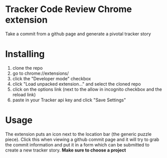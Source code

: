Tracker Code Review Chrome extension
====================================

Take a commit from a github page and generate a pivotal tracker story


# Installing

1. clone the repo
2. go to chrome://extensions/
3. click the "Developer mode" checkbox
4. click "Load unpacked extension…" and select the cloned repo
5. click on the options link (next to the allow in incognito checkbox and the reload link)
6. paste in your Tracker api key and click "Save Settings"

# Usage

The extension puts an icon next to the location bar (the generic puzzle piece). 
Click this when viewing a github commit page and it will try to grab the commit information 
and put it in a form which can be submitted to create a new tracker story. **Make sure to choose a project**
